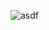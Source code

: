 
![asdf](https://static001.geekbang.org/resource/image/5a/98/5a96a612403912b80de030e742e2e598.jpg)


